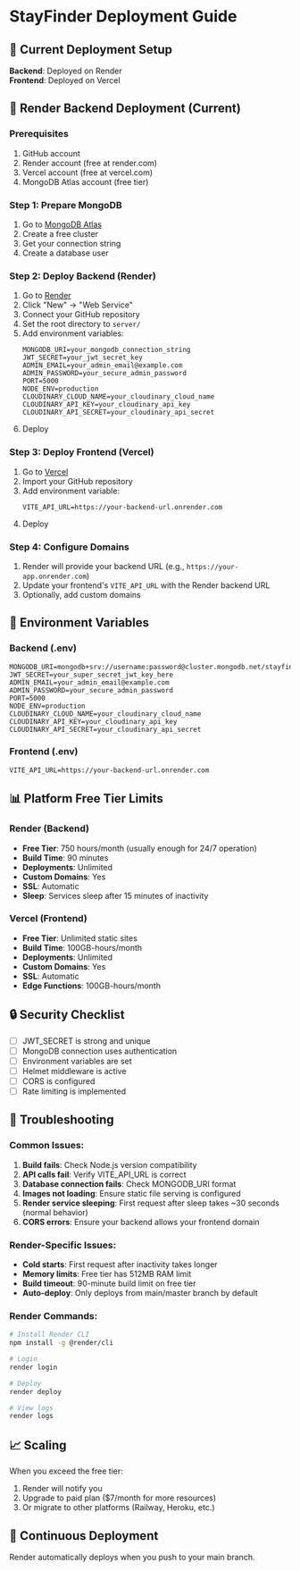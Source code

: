# StayFinder Deployment Guide

## 🚀 Current Deployment Setup

**Backend**: Deployed on Render  
**Frontend**: Deployed on Vercel

## 🎯 Render Backend Deployment (Current)

### Prerequisites
1. GitHub account
2. Render account (free at render.com)
3. Vercel account (free at vercel.com)
4. MongoDB Atlas account (free tier)

### Step 1: Prepare MongoDB
1. Go to [MongoDB Atlas](https://www.mongodb.com/atlas)
2. Create a free cluster
3. Get your connection string
4. Create a database user

### Step 2: Deploy Backend (Render)
1. Go to [Render](https://render.com)
2. Click "New" → "Web Service"
3. Connect your GitHub repository
4. Set the root directory to `server/`
5. Add environment variables:
   ```
   MONGODB_URI=your_mongodb_connection_string
   JWT_SECRET=your_jwt_secret_key
   ADMIN_EMAIL=your_admin_email@example.com
   ADMIN_PASSWORD=your_secure_admin_password
   PORT=5000
   NODE_ENV=production
   CLOUDINARY_CLOUD_NAME=your_cloudinary_cloud_name
   CLOUDINARY_API_KEY=your_cloudinary_api_key
   CLOUDINARY_API_SECRET=your_cloudinary_api_secret
   ```
6. Deploy

### Step 3: Deploy Frontend (Vercel)
1. Go to [Vercel](https://vercel.com)
2. Import your GitHub repository
3. Add environment variable:
   ```
   VITE_API_URL=https://your-backend-url.onrender.com
   ```
4. Deploy

### Step 4: Configure Domains
1. Render will provide your backend URL (e.g., `https://your-app.onrender.com`)
2. Update your frontend's `VITE_API_URL` with the Render backend URL
3. Optionally, add custom domains

## 🔧 Environment Variables

### Backend (.env)
```
MONGODB_URI=mongodb+srv://username:password@cluster.mongodb.net/stayfinder
JWT_SECRET=your_super_secret_jwt_key_here
ADMIN_EMAIL=your_admin_email@example.com
ADMIN_PASSWORD=your_secure_admin_password
PORT=5000
NODE_ENV=production
CLOUDINARY_CLOUD_NAME=your_cloudinary_cloud_name
CLOUDINARY_API_KEY=your_cloudinary_api_key
CLOUDINARY_API_SECRET=your_cloudinary_api_secret
```

### Frontend (.env)
```
VITE_API_URL=https://your-backend-url.onrender.com
```

## 📊 Platform Free Tier Limits

### Render (Backend)
- **Free Tier**: 750 hours/month (usually enough for 24/7 operation)
- **Build Time**: 90 minutes
- **Deployments**: Unlimited
- **Custom Domains**: Yes
- **SSL**: Automatic
- **Sleep**: Services sleep after 15 minutes of inactivity

### Vercel (Frontend)
- **Free Tier**: Unlimited static sites
- **Build Time**: 100GB-hours/month
- **Deployments**: Unlimited
- **Custom Domains**: Yes
- **SSL**: Automatic
- **Edge Functions**: 100GB-hours/month

## 🔒 Security Checklist
- [ ] JWT_SECRET is strong and unique
- [ ] MongoDB connection uses authentication
- [ ] Environment variables are set
- [ ] Helmet middleware is active
- [ ] CORS is configured
- [ ] Rate limiting is implemented

## 🚨 Troubleshooting

### Common Issues:
1. **Build fails**: Check Node.js version compatibility
2. **API calls fail**: Verify VITE_API_URL is correct
3. **Database connection fails**: Check MONGODB_URI format
4. **Images not loading**: Ensure static file serving is configured
5. **Render service sleeping**: First request after sleep takes ~30 seconds (normal behavior)
6. **CORS errors**: Ensure your backend allows your frontend domain

### Render-Specific Issues:
- **Cold starts**: First request after inactivity takes longer
- **Memory limits**: Free tier has 512MB RAM limit
- **Build timeout**: 90-minute build limit on free tier
- **Auto-deploy**: Only deploys from main/master branch by default

### Render Commands:
```bash
# Install Render CLI
npm install -g @render/cli

# Login
render login

# Deploy
render deploy

# View logs
render logs
```

## 📈 Scaling
When you exceed the free tier:
1. Render will notify you
2. Upgrade to paid plan ($7/month for more resources)
3. Or migrate to other platforms (Railway, Heroku, etc.)

## 🔄 Continuous Deployment
Render automatically deploys when you push to your main branch. 